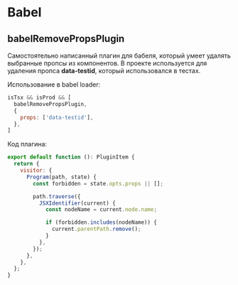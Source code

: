 # Babel

## babelRemovePropsPlugin
Самостоятельно написанный плагин для бабеля, который умеет удалять выбранные пропсы из компонентов.
В проекте используется для удаления пропса **data-testid**, который использовался в тестах.

Использование в babel loader:
``` js
isTsx && isProd && [
  babelRemovePropsPlugin,
  {
    props: ['data-testid'],
  },    
]    
```

Код плагина:
``` js
export default function (): PluginItem {
  return {
    visitor: {
      Program(path, state) {
        const forbidden = state.opts.props || [];

        path.traverse({
          JSXIdentifier(current) {
            const nodeName = current.node.name;

            if (forbidden.includes(nodeName)) {
              current.parentPath.remove();
            }
          },
        });
      },
    },
  };
}
```